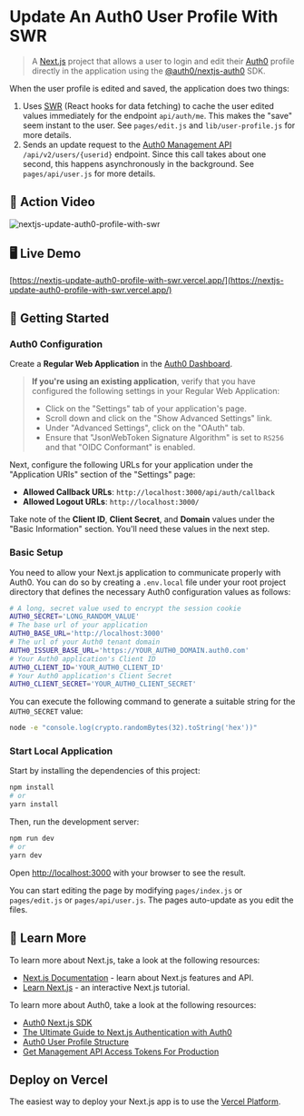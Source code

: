 # Update An Auth0 User Profile With SWR

> A [Next.js](https://nextjs.org/) project that allows a user to login and edit their [Auth0](https://auth0.com/) profile directly in the application using the [@auth0/nextjs-auth0](https://github.com/auth0/nextjs-auth0) SDK. 

When the user profile is edited and saved, the application does two things:
1. Uses [SWR](https://swr.vercel.app/) (React hooks for data fetching) to cache the user edited values immediately for the endpoint `api/auth/me`. This makes the  "save" seem instant to the user. See `pages/edit.js` and `lib/user-profile.js` for more details.
2. Sends an update request to the [Auth0 Management API](https://auth0.com/docs/api/management/v2) `/api/v2/users/{userid}` endpoint. Since this call takes about one second, this happens asynchronously in the background. See `pages/api/user.js` for more details.

## 🎥 Action Video

![nextjs-update-auth0-profile-with-swr](https://user-images.githubusercontent.com/67964959/133475065-b01c55bc-7b60-4956-ba22-36e95c680823.gif)

## 🖥️ Live Demo

[https://nextjs-update-auth0-profile-with-swr.vercel.app/](https://nextjs-update-auth0-profile-with-swr.vercel.app/)

## 🚀 Getting Started

### Auth0 Configuration

Create a **Regular Web Application** in the [Auth0 Dashboard](https://manage.auth0.com/#/applications).

> **If you're using an existing application**, verify that you have configured the following settings in your Regular Web Application:
>
> - Click on the "Settings" tab of your application's page.
> - Scroll down and click on the "Show Advanced Settings" link.
> - Under "Advanced Settings", click on the "OAuth" tab.
> - Ensure that "JsonWebToken Signature Algorithm" is set to `RS256` and that "OIDC Conformant" is enabled.

Next, configure the following URLs for your application under the "Application URIs" section of the "Settings" page:

- **Allowed Callback URLs**: `http://localhost:3000/api/auth/callback`
- **Allowed Logout URLs**: `http://localhost:3000/`

Take note of the **Client ID**, **Client Secret**, and **Domain** values under the "Basic Information" section. You'll need these values in the next step.

### Basic Setup

You need to allow your Next.js application to communicate properly with Auth0. You can do so by creating a `.env.local` file under your root project directory that defines the necessary Auth0 configuration values as follows:

```bash
# A long, secret value used to encrypt the session cookie
AUTH0_SECRET='LONG_RANDOM_VALUE'
# The base url of your application
AUTH0_BASE_URL='http://localhost:3000'
# The url of your Auth0 tenant domain
AUTH0_ISSUER_BASE_URL='https://YOUR_AUTH0_DOMAIN.auth0.com'
# Your Auth0 application's Client ID
AUTH0_CLIENT_ID='YOUR_AUTH0_CLIENT_ID'
# Your Auth0 application's Client Secret
AUTH0_CLIENT_SECRET='YOUR_AUTH0_CLIENT_SECRET'
```

You can execute the following command to generate a suitable string for the `AUTH0_SECRET` value:

```bash
node -e "console.log(crypto.randomBytes(32).toString('hex'))"
```
### Start Local Application 

Start by installing the dependencies of this project:

```bash
npm install
# or 
yarn install
```

Then, run the development server:

```bash
npm run dev
# or
yarn dev
```

Open [http://localhost:3000](http://localhost:3000) with your browser to see the result.

You can start editing the page by modifying `pages/index.js` or `pages/edit.js` or `pages/api/user.js`. The pages auto-update as you edit the files.

## 🔎 Learn More

To learn more about Next.js, take a look at the following resources:

- [Next.js Documentation](https://nextjs.org/docs) - learn about Next.js features and API.
- [Learn Next.js](https://nextjs.org/learn) - an interactive Next.js tutorial.

To learn more about Auth0, take a look at the following resources:

- [Auth0 Next.js SDK](https://github.com/auth0/nextjs-auth0)
- [The Ultimate Guide to Next.js Authentication with Auth0](https://auth0.com/blog/ultimate-guide-nextjs-authentication-auth0/)
- [Auth0 User Profile Structure](https://auth0.com/docs/users/user-profiles/user-profile-structure)
- [Get Management API Access Tokens For Production](https://auth0.com/docs/security/tokens/access-tokens/get-management-api-access-tokens-for-production)

## Deploy on Vercel

The easiest way to deploy your Next.js app is to use the [Vercel Platform](https://vercel.com/new).
